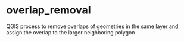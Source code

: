 # overlap_removal
QGIS process to remove overlaps of geometries in the same layer and assign the overlap to the larger neighboring polygon
